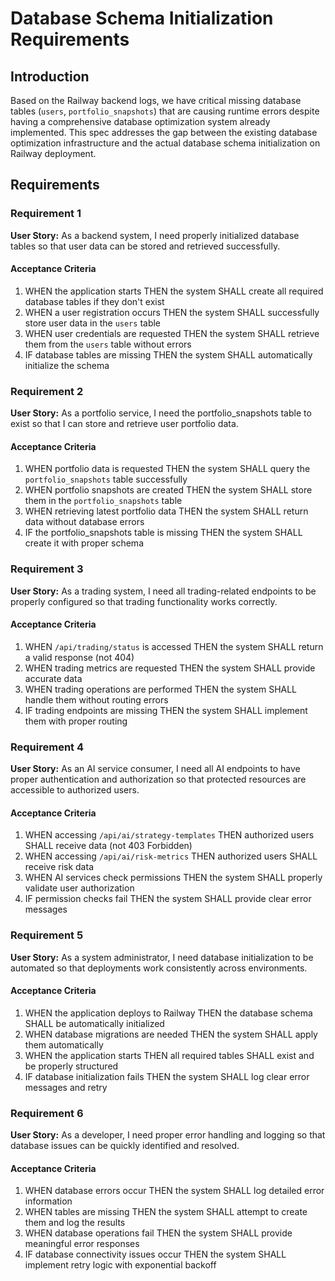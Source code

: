# Database Schema Initialization Requirements

## Introduction

Based on the Railway backend logs, we have critical missing database tables (`users`, `portfolio_snapshots`) that are causing runtime errors despite having a comprehensive database optimization system already implemented. This spec addresses the gap between the existing database optimization infrastructure and the actual database schema initialization on Railway deployment.

## Requirements

### Requirement 1

**User Story:** As a backend system, I need properly initialized database tables so that user data can be stored and retrieved successfully.

#### Acceptance Criteria

1. WHEN the application starts THEN the system SHALL create all required database tables if they don't exist
2. WHEN a user registration occurs THEN the system SHALL successfully store user data in the `users` table
3. WHEN user credentials are requested THEN the system SHALL retrieve them from the `users` table without errors
4. IF database tables are missing THEN the system SHALL automatically initialize the schema

### Requirement 2

**User Story:** As a portfolio service, I need the portfolio_snapshots table to exist so that I can store and retrieve user portfolio data.

#### Acceptance Criteria

1. WHEN portfolio data is requested THEN the system SHALL query the `portfolio_snapshots` table successfully
2. WHEN portfolio snapshots are created THEN the system SHALL store them in the `portfolio_snapshots` table
3. WHEN retrieving latest portfolio data THEN the system SHALL return data without database errors
4. IF the portfolio_snapshots table is missing THEN the system SHALL create it with proper schema

### Requirement 3

**User Story:** As a trading system, I need all trading-related endpoints to be properly configured so that trading functionality works correctly.

#### Acceptance Criteria

1. WHEN `/api/trading/status` is accessed THEN the system SHALL return a valid response (not 404)
2. WHEN trading metrics are requested THEN the system SHALL provide accurate data
3. WHEN trading operations are performed THEN the system SHALL handle them without routing errors
4. IF trading endpoints are missing THEN the system SHALL implement them with proper routing

### Requirement 4

**User Story:** As an AI service consumer, I need all AI endpoints to have proper authentication and authorization so that protected resources are accessible to authorized users.

#### Acceptance Criteria

1. WHEN accessing `/api/ai/strategy-templates` THEN authorized users SHALL receive data (not 403 Forbidden)
2. WHEN accessing `/api/ai/risk-metrics` THEN authorized users SHALL receive risk data
3. WHEN AI services check permissions THEN the system SHALL properly validate user authorization
4. IF permission checks fail THEN the system SHALL provide clear error messages

### Requirement 5

**User Story:** As a system administrator, I need database initialization to be automated so that deployments work consistently across environments.

#### Acceptance Criteria

1. WHEN the application deploys to Railway THEN the database schema SHALL be automatically initialized
2. WHEN database migrations are needed THEN the system SHALL apply them automatically
3. WHEN the application starts THEN all required tables SHALL exist and be properly structured
4. IF database initialization fails THEN the system SHALL log clear error messages and retry

### Requirement 6

**User Story:** As a developer, I need proper error handling and logging so that database issues can be quickly identified and resolved.

#### Acceptance Criteria

1. WHEN database errors occur THEN the system SHALL log detailed error information
2. WHEN tables are missing THEN the system SHALL attempt to create them and log the results
3. WHEN database operations fail THEN the system SHALL provide meaningful error responses
4. IF database connectivity issues occur THEN the system SHALL implement retry logic with exponential backoff